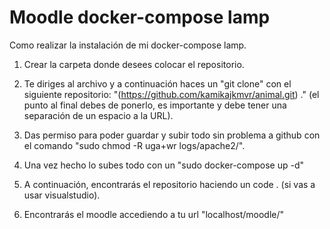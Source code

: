 # Moodle docker-compose lamp
Como realizar la instalación de mi docker-compose lamp.

1. Crear la carpeta donde desees colocar el repositorio.

2. Te diriges al archivo y a continuación haces un "git clone" con el siguiente repositorio: "(https://github.com/kamikajkmvr/animal.git) ." (el punto al final debes de ponerlo, es importante y debe tener una separación de un espacio a la URL).

3. Das permiso para poder guardar y subir todo sin problema a github con el comando "sudo chmod -R uga+wr logs/apache2/".

4. Una vez hecho lo subes todo con un "sudo docker-compose up -d"

5. A continuación, encontrarás el repositorio haciendo un code . (si vas a usar visualstudio).

6. Encontrarás el moodle accediendo a tu url "localhost/moodle/"
